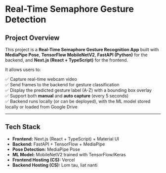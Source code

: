 # Real-Time Semaphore Gesture Detection

## Project Overview

This project is a **Real-Time Semaphore Gesture Recognition App** built with **MediaPipe Pose**, **TensorFlow MobileNetV2**, **FastAPI (Python)** for the backend, and **Next.js (React + TypeScript)** for the frontend.

It allows users to:

✅ Capture real-time webcam video  
✅ Send frames to the backend for gesture classification  
✅ Display the predicted gesture label (A-Z) with a bounding box overlay  
✅ Support both **manual** and **auto capture** (every 5 seconds)  
✅ Backend runs locally (or can be deployed), with the ML model stored locally or loaded from Google Drive  

---

## Tech Stack

- **Frontend:** Next.js (React + TypeScript) + Material UI
- **Backend:** FastAPI + TensorFlow + MediaPipe
- **Pose Detection:** MediaPipe Pose
- **ML Model:** MobileNetV2 trained with TensorFlow/Keras
- **Frontend Hosting (CS):** Vercel
- **Backend Hosting (CS):** Lom tau, liat nanti
